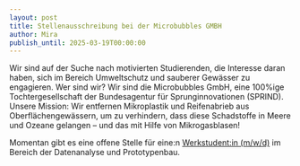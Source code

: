 ```yaml
---
layout: post
title: Stellenausschreibung bei der Microbubbles GMBH
author: Mira
publish_until: 2025-03-19T00:00:00
---
```


Wir sind auf der Suche nach motivierten Studierenden, die Interesse daran haben, sich im Bereich Umweltschutz und sauberer Gewässer zu engagieren.
Wer sind wir? Wir sind die Microbubbles GmbH, eine 100%ige Tochtergesellschaft der Bundesagentur für Sprunginnovationen (SPRIND). 
Unsere Mission: Wir entfernen Mikroplastik und Reifenabrieb aus Oberflächengewässern, um zu verhindern, dass diese Schadstoffe in Meere und Ozeane gelangen – und das mit Hilfe von Mikrogasblasen!

Momentan gibt es eine offene Stelle für eine:n [Werkstudent:in (m/w/d)](https://microbubbles.org/werkstudentin-m-w-d-fuer-datenanalyse-und-prototypentests/) im Bereich der Datenanalyse und Prototypenbau.
